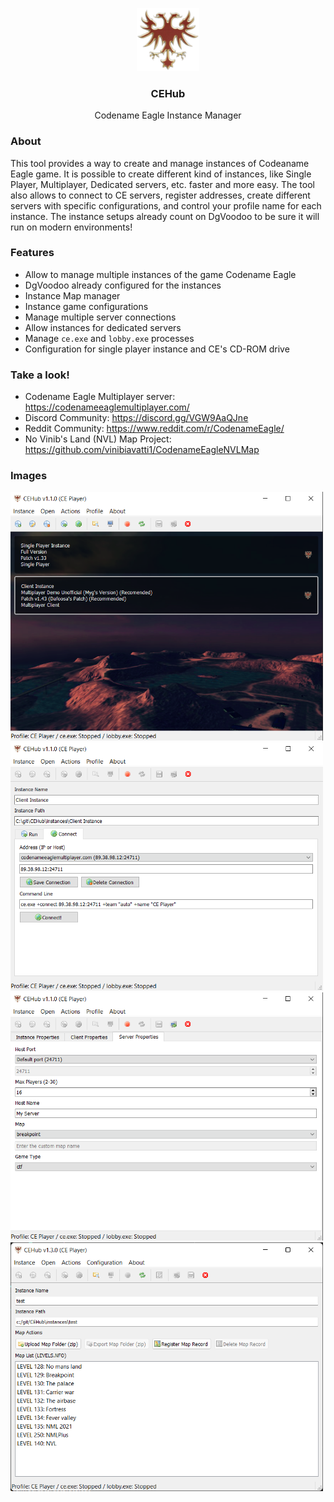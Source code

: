 <p align="center">
  <a href="https://github.com/vinibiavatti1/CEHub">
    <img src="https://raw.githubusercontent.com/vinibiavatti1/CEHub/main/resources/images/ce_icon.png" width="100" />
  </a>
</p>

<h3 align="center">CEHub</h3>

<p align="center">
  Codename Eagle Instance Manager
</p>

### About

This tool provides a way to create and manage instances of Codeaname Eagle game. It is possible to create different kind of instances, like Single Player, Multiplayer, Dedicated servers, etc. faster and more easy. The tool also allows to connect to CE servers, register addresses, create different servers with specific configurations, and control your profile name for each instance. The instance setups already count on DgVoodoo to be sure it will run on modern environments!

### Features

- Allow to manage multiple instances of the game Codename Eagle
- DgVoodoo already configured for the instances
- Instance Map manager
- Instance game configurations
- Manage multiple server connections
- Allow instances for dedicated servers
- Manage `ce.exe` and `lobby.exe` processes
- Configuration for single player instance and CE's CD-ROM drive

### Take a look!

- Codename Eagle Multiplayer server: https://codenameeaglemultiplayer.com/
- Discord Community: https://discord.gg/VGW9AaQJne
- Reddit Community: https://www.reddit.com/r/CodenameEagle/
- No Vinib's Land (NVL) Map Project: https://github.com/vinibiavatti1/CodenameEagleNVLMap

### Images
<img src="https://raw.githubusercontent.com/vinibiavatti1/CEHub/main/resources/frames/1.png" width="500"/>

<img src="https://raw.githubusercontent.com/vinibiavatti1/CEHub/main/resources/frames/2.png" width="500"/>

<img src="https://raw.githubusercontent.com/vinibiavatti1/CEHub/main/resources/frames/3.png" width="500"/>

<img src="https://raw.githubusercontent.com/vinibiavatti1/CEHub/main/resources/frames/4.png" width="500"/>
